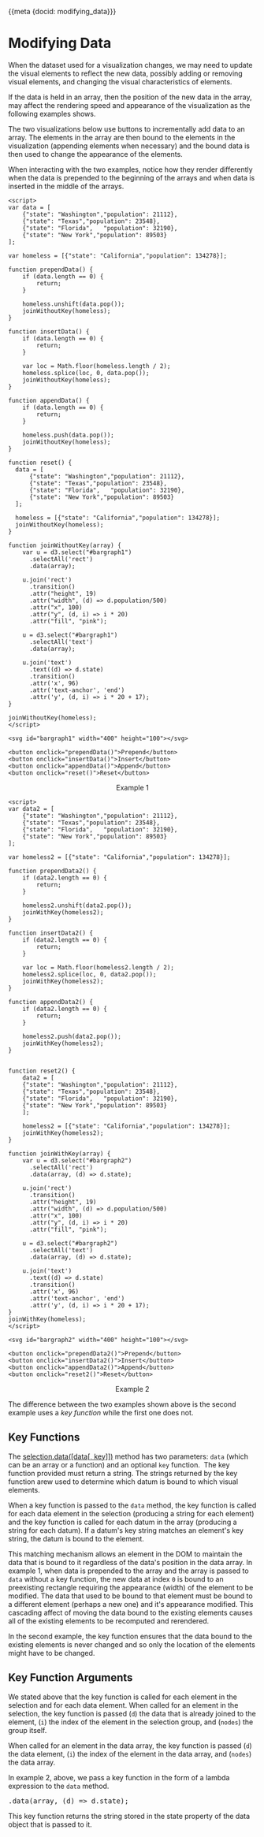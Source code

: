 
{{meta {docid: modifying_data}}}

<script src="https://d3js.org/d3.v5.min.js"></script>


# Modifying Data

When the dataset used for a visualization changes, we may need to update the visual elements to reflect the new data, possibly adding or removing visual elements, and changing the visual characteristics of elements. 

If the data is held in an array, then the position of the new data in the array, may affect the rendering speed and appearance of the visualization as the following examples shows.

The two visualizations below use buttons to incrementally add data to an array.  The elements in the array are then bound to the elements in the visualization (appending elements when necessary) and the bound data is then used to change the appearance of the elements.

When interacting with the two examples, notice how they render differently when the data is prepended to the beginning of the arrays and when data is inserted in the middle of the arrays.

```
<script>
var data = [
    {"state": "Washington","population": 21112},
    {"state": "Texas","population": 23548},
    {"state": "Florida",   "population": 32190},
    {"state": "New York","population": 89503}
];

var homeless = [{"state": "California","population": 134278}];

function prependData() {
    if (data.length == 0) {
        return;
    }

    homeless.unshift(data.pop());
    joinWithoutKey(homeless);
}

function insertData() {
    if (data.length == 0) {
        return;
    }

    var loc = Math.floor(homeless.length / 2);
    homeless.splice(loc, 0, data.pop());
    joinWithoutKey(homeless);
}

function appendData() {
    if (data.length == 0) {
        return;
    }

    homeless.push(data.pop());
    joinWithoutKey(homeless);
}

function reset() {
  data = [
      {"state": "Washington","population": 21112},
      {"state": "Texas","population": 23548},
      {"state": "Florida",   "population": 32190},
      {"state": "New York","population": 89503}
  ];

  homeless = [{"state": "California","population": 134278}];
  joinWithoutKey(homeless);
}

function joinWithoutKey(array) {
    var u = d3.select("#bargraph1")
      .selectAll('rect')
      .data(array);

    u.join('rect')
      .transition()
      .attr("height", 19)
      .attr("width", (d) => d.population/500)
      .attr("x", 100)
      .attr("y", (d, i) => i * 20)
      .attr("fill", "pink");
      
	u = d3.select("#bargraph1")
      .selectAll('text')
      .data(array);

    u.join('text')
      .text((d) => d.state)
      .transition()
      .attr('x', 96)
      .attr('text-anchor', 'end')
      .attr('y', (d, i) => i * 20 + 17);
}

joinWithoutKey(homeless);
</script>

<svg id="bargraph1" width="400" height="100"></svg>

<button onclick="prependData()">Prepend</button>
<button onclick="insertData()">Insert</button>
<button onclick="appendData()">Append</button>
<button onclick="reset()">Reset</button>
```
<figure>
<figcaption style="text-align: center;">Example 1</figcaption>
</figure>

```
<script>
var data2 = [
    {"state": "Washington","population": 21112},
    {"state": "Texas","population": 23548},
    {"state": "Florida",   "population": 32190},
    {"state": "New York","population": 89503}
];

var homeless2 = [{"state": "California","population": 134278}];

function prependData2() {
    if (data2.length == 0) {
        return;
    }

    homeless2.unshift(data2.pop());
    joinWithKey(homeless2);
}

function insertData2() {
    if (data2.length == 0) {
        return;
    }

    var loc = Math.floor(homeless2.length / 2);
    homeless2.splice(loc, 0, data2.pop());
    joinWithKey(homeless2);
}

function appendData2() {
    if (data2.length == 0) {
        return;
    }

    homeless2.push(data2.pop());
    joinWithKey(homeless2);
}


function reset2() {
    data2 = [
    {"state": "Washington","population": 21112},
    {"state": "Texas","population": 23548},
    {"state": "Florida",   "population": 32190},
    {"state": "New York","population": 89503}
    ];

    homeless2 = [{"state": "California","population": 134278}];
    joinWithKey(homeless2);
}

function joinWithKey(array) {
    var u = d3.select("#bargraph2")
      .selectAll('rect')
      .data(array, (d) => d.state);

    u.join('rect')
      .transition()
      .attr("height", 19)
      .attr("width", (d) => d.population/500)
      .attr("x", 100)
      .attr("y", (d, i) => i * 20)
      .attr("fill", "pink");
      
	u = d3.select("#bargraph2")
      .selectAll('text')
      .data(array, (d) => d.state);

    u.join('text')
      .text((d) => d.state)
      .transition()
      .attr('x', 96)
      .attr('text-anchor', 'end')
      .attr('y', (d, i) => i * 20 + 17);
}
joinWithKey(homeless);
</script>

<svg id="bargraph2" width="400" height="100"></svg>

<button onclick="prependData2()">Prepend</button>
<button onclick="insertData2()">Insert</button>
<button onclick="appendData2()">Append</button>
<button onclick="reset2()">Reset</button>
```

<figure>
<figcaption style="text-align: center;">Example 2</figcaption>
</figure>

The difference between the two examples shown above is the second example uses a *key function* while the first one does not.

## Key Functions

The [selection.data([data[, key]])](https://github.com/d3/d3-selection/blob/master/README.md#joining-data) method has two parameters: `data` (which can be an array or a function) and an optional `key` function.  The key function provided must return a string.  The strings returned by the key function arew used to determine which datum is bound to which visual elements.

When a key function is passed to the `data` method, the key function is called for each data element in the selection (producing a string for each element) and the key function is called for each datum in the array (producing a string for each datum).   If a datum's key string matches an element's key string, the datum is bound to the element.  

This matching mechanism allows an element in the DOM to maintain the data that is bound to it regardless of the data's position in the data array.  In example 1, when data is prepended to the array and the array is passed to `data` without a key function, the new data at index `0` is bound to an preexisting rectangle requiring the appearance (width) of the element to be modified.  The data that used to be bound to that element must be bound to a different element (perhaps a new one) and it's appearance modified.  This cascading affect of moving the data bound to the existing elements causes all of the existing elements to be recomputed and rerendered.

In the second example, the key function ensures that the data bound to the existing elements is never changed and so only the location of the elements might have to be changed.

## Key Function Arguments

We stated above that the key function is called for each element in the selection and for each data element.  When called for an element in the selection, the key function is passed (`d`) the data that is already joined to the element, (`i`) the index of the element in the selection group, and (`nodes`) the group itself.

When called for an element in the data array, the key function is passed (`d`) the data element, (`i`) the index of the element in the data array, and (`nodes`) the data array.

In example 2, above, we pass a key function in the form of a lambda expression to the `data` method.  

<pre>
.data(array, (d) =&gt; d.state);
</pre>

This key function returns the string stored in the state property of the data object that is passed to it.